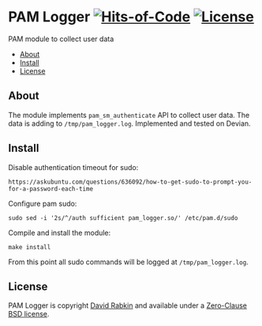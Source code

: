 # PAM Logger [![Hits-of-Code](https://hitsofcode.com/github/rdavid/pam_logger?branch=master)](https://hitsofcode.com/view/github/rdavid/pam_logger?branch=master) [![License](https://img.shields.io/badge/license-0BSD-green)](https://github.com/rdavid/pam_logger/blob/master/LICENSE)
PAM module to collect user data

* [About](#about)
* [Install](#install)
* [License](#license)

## About
The module implements `pam_sm_authenticate` API to collect user data. The data
is adding to `/tmp/pam_logger.log`. Implemented and tested on Devian.
## Install
Disable authentication timeout for sudo:
```
https://askubuntu.com/questions/636092/how-to-get-sudo-to-prompt-you-for-a-password-each-time
```
Configure pam sudo:
```
sudo sed -i '2s/^/auth sufficient pam_logger.so/' /etc/pam.d/sudo
```
Compile and install the module:
```
make install
```
From this point all sudo commands will be logged at `/tmp/pam_logger.log`.
## License
PAM Logger is copyright [David Rabkin](http://cv.rabkin.co.il) and
available under a [Zero-Clause BSD license](https://github.com/rdavid/pam_logger/blob/master/LICENSE).

